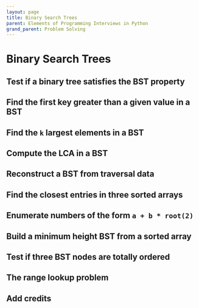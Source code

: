```yaml
---
layout: page
title: Binary Search Trees
parent: Elements of Programming Interviews in Python
grand_parent: Problem Solving
---
```


# Binary Search Trees

## Test if a binary tree satisfies the BST property
## Find the first key greater than a given value in a BST
## Find the `k` largest elements in a BST
## Compute the LCA in a BST
## Reconstruct a BST from traversal data
## Find the closest entries in three sorted arrays
## Enumerate numbers of the form `a + b * root(2)`
## Build a minimum height BST from a sorted array
## Test if three BST nodes are totally ordered
## The range lookup problem
## Add credits
